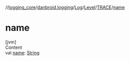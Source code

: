 //[logging_core](../../../../../index.md)/[danbroid.logging](../../../index.md)/[Log](../../index.md)/[Level](../index.md)/[TRACE](index.md)/[name](name.md)



# name  
[jvm]  
Content  
val [name](name.md): [String](https://kotlinlang.org/api/latest/jvm/stdlib/kotlin/-string/index.html)  



